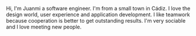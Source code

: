 Hi, I'm Juanmi a software engineer. I'm from a small town in Cádiz. I love the design world, user
experience and application development. I like teamwork because cooperation is better to get
outstanding results. I'm very sociable and I love meeting new people.
